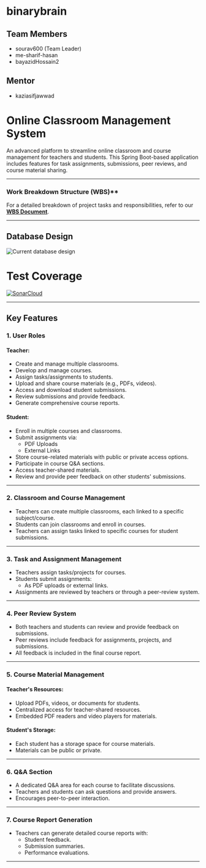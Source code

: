 # binarybrain

## Team Members
- sourav600 (Team Leader)
- me-sharif-hasan
- bayazidHossain2

## Mentor
- kaziasifjawwad

# Online Classroom Management System

An advanced platform to streamline online classroom and course management for teachers and students. This Spring Boot-based application includes features for task assignments, submissions, peer reviews, and course material sharing.

---

### Work Breakdown Structure (WBS)**
For a detailed breakdown of project tasks and responsibilities, refer to our **[WBS Document](<https://docs.google.com/spreadsheets/d/1bgchJjNJaJP7OYBhqBkN5EjsBL5wpQkKD4xSSDxRZ_Q/edit?gid=1200157808#gid=1200157808>)**.

---

## Database Design
![Current database design](https://imgur.com/a/DPNnO0x)


# Test Coverage
[![SonarCloud](https://sonarcloud.io/api/project_badges/measure?project=Learnathon-By-Geeky-Solutions_binarybrain&metric=coverage)](https://sonarcloud.io/summary/new_code?id=Learnathon-By-Geeky-Solutions_binarybrain)

---

## Key Features

### **1. User Roles**
#### **Teacher:**
- Create and manage multiple classrooms.
- Develop and manage courses.
- Assign tasks/assignments to students.
- Upload and share course materials (e.g., PDFs, videos).
- Access and download student submissions.
- Review submissions and provide feedback.
- Generate comprehensive course reports.

#### **Student:**
- Enroll in multiple courses and classrooms.
- Submit assignments via:
    - PDF Uploads
    - External Links
- Store course-related materials with public or private access options.
- Participate in course Q&A sections.
- Access teacher-shared materials.
- Review and provide peer feedback on other students' submissions.

---

### **2. Classroom and Course Management**
- Teachers can create multiple classrooms, each linked to a specific subject/course.
- Students can join classrooms and enroll in courses.
- Teachers can assign tasks linked to specific courses for student submissions.

---

### **3. Task and Assignment Management**
- Teachers assign tasks/projects for courses.
- Students submit assignments:
    - As PDF uploads or external links.
- Assignments are reviewed by teachers or through a peer-review system.

---

### **4. Peer Review System**
- Both teachers and students can review and provide feedback on submissions.
- Peer reviews include feedback for assignments, projects, and submissions.
- All feedback is included in the final course report.

---

### **5. Course Material Management**
#### **Teacher's Resources:**
- Upload PDFs, videos, or documents for students.
- Centralized access for teacher-shared resources.
- Embedded PDF readers and video players for materials.

#### **Student's Storage:**
- Each student has a storage space for course materials.
- Materials can be public or private.

---

### **6. Q&A Section**
- A dedicated Q&A area for each course to facilitate discussions.
- Teachers and students can ask questions and provide answers.
- Encourages peer-to-peer interaction.

---

### **7. Course Report Generation**
- Teachers can generate detailed course reports with:
    - Student feedback.
    - Submission summaries.
    - Performance evaluations.

---
